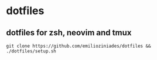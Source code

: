 # dotfiles

## dotfiles for zsh, neovim and tmux

```
git clone https://github.com/emilioziniades/dotfiles && ./dotfiles/setup.sh
```
